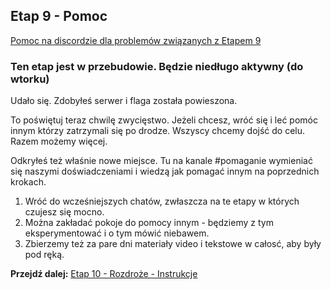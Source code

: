 ## Etap 9 - Pomoc

[Pomoc na discordzie dla problemów związanych z Etapem 9](https://discord.gg/DS9FYjVnPd)



### Ten etap jest w przebudowie. Będzie niedługo aktywny (do wtorku)



Udało się. Zdobyłeś serwer i flaga została powieszona.

To poświętuj teraz chwilę zwycięstwo. Jeżeli chcesz, wróć się i leć pomóc innym którzy zatrzymali się po drodze. Wszyscy chcemy dojść do celu. Razem możemy więcej.

Odkryłeś też właśnie nowe miejsce.
Tu na kanale #pomaganie wymieniać się naszymi doświadczeniami i wiedzą jak pomagać innym na poprzednich krokach.

1. Wróć do wcześniejszych chatów, zwłaszcza na te etapy w których czujesz się mocno.
2. Można zakładać pokoje do pomocy innym - będziemy z tym eksperymentować i o tym mówić niebawem.
3. Zbierzemy też za pare dni materiały video i tekstowe w całosć, aby były pod ręką.

**Przejdź dalej:** [Etap 10 - Rozdroże - Instrukcje](http://bityl.pl/g7LrS)
